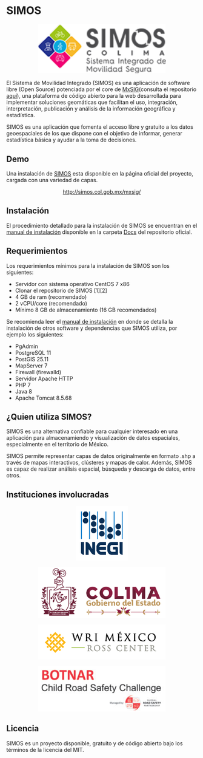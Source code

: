 # SIMOS

<p align="center">
  <img src="./img/headerSIMOS.png" alt="SIMOS logo" width="338">
</p>

El Sistema de Movilidad Integrado (SIMOS) es una aplicación de software libre (Open Source) potenciada por el core de [MxSIG](http://simos.col.gob.mx/mxsig)(consulta el repositorio [aquí](https://github.com/MxSIG/mxsig)), una plataforma de código abierto para la web desarrollada para implementar soluciones geomáticas que facilitan el uso, integración, interpretación, publicación y análisis de la información geográfica y estadística.

SIMOS es una aplicación que fomenta el acceso libre y gratuito a los datos geoespaciales de los que dispone con el objetivo de informar, generar estadística básica y ayudar a la toma de decisiones.

## Demo

Una instalación de [SIMOS](http://simos.col.gob.mx/mxsig/) esta disponible en la página oficial del proyecto, cargada con una variedad de capas.

<p align="center">
<a href="http://simos.col.gob.mx/mxsig/">http://simos.col.gob.mx/mxsig/</a>
</p>


## Instalación

El procedimiento detallado para la instalación de SIMOS se encuentran en el [manual de instalación](https://github.com/wri-mexico/SIMOS/blob/main/Docs/Instalacion%20SIMOS.pdf) disponible en la carpeta [Docs](https://github.com/wri-mexico/SIMOS/tree/main/Docs) del repositorio oficial. 

## Requerimientos

Los requerimientos mínimos para la instalación de SIMOS son los siguientes:

*	Servidor con sistema operativo CentOS 7 x86
*	Clonar el repositorio de SIMOS [1][2]
*	4 GB de ram (recomendado)
*	2 vCPU/core  (recomendado)
*	Mínimo 8 GB de almacenamiento (16 GB recomendados)

Se recomienda leer el [manual de instalación](https://github.com/wri-mexico/SIMOS/blob/main/Docs/Instalacion%20SIMOS.pdf) en donde se detalla la instalación de otros software y dependencias que SIMOS utiliza, por ejemplo los siguientes:

*	PgAdmin 
*	PostgreSQL 11
*	PostGIS 25.11
*	MapServer 7
*	Firewall (firewalld)
*	Servidor Apache HTTP
*	PHP 7
*	Java 8
*	Apache Tomcat 8.5.68



## ¿Quien utiliza SIMOS?

SIMOS es una alternativa confiable para cualquier interesado en una aplicación para almacenamiendo y visualización de datos espaciales, especialmente en el territorio de México. 

SIMOS permite representar capas de datos originalmente en formato .shp a través de mapas interactivos, clústeres y mapas de calor. Además, SIMOS es capaz de realizar análisis espacial, búsqueda y descarga de datos, entre otros.

## Instituciones involucradas

<p align="center">
  <img src="./img/INEGI.png" alt="SIMOS logo" width="138">
</p>
<p align="center">
  <img src="./img/colima.png" alt="SIMOS logo" width="338">
</p>
<p align="center">
  <img src="./img/wrimexico.png" alt="SIMOS logo" width="338">
</p>
<p align="center">
  <img src="./img/botnar.jpg" alt="SIMOS logo" width="338">
</p>

## Licencia

SIMOS es un proyecto disponible, gratuito y de código abierto bajo los términos de la licencia del MIT.
